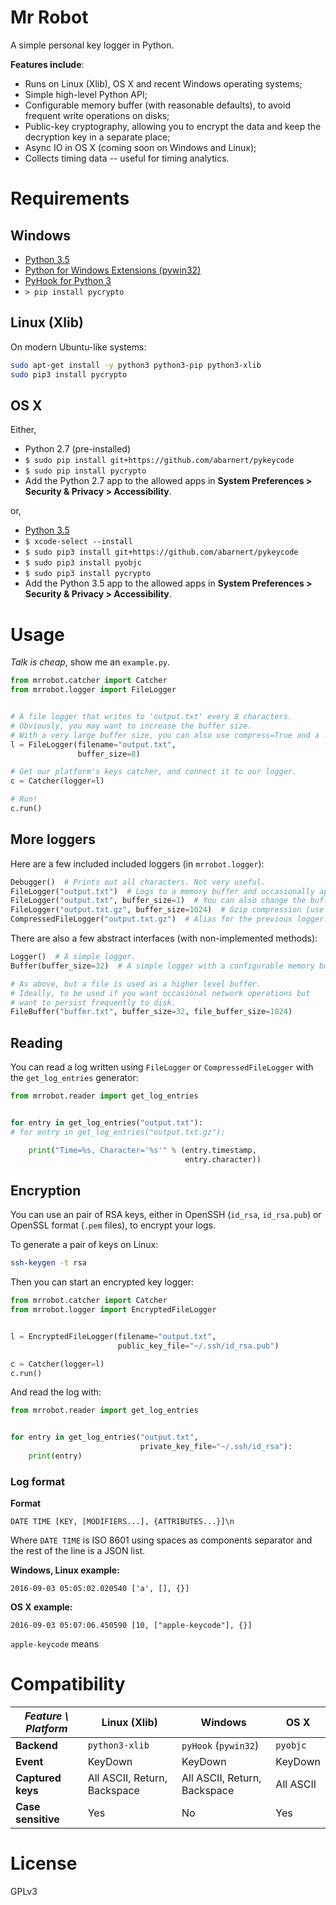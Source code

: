 # Mr Robot

A simple personal key logger in Python.


**Features include**:

* Runs on Linux (Xlib), OS X and recent Windows operating systems;
* Simple high-level Python API;
* Configurable memory buffer (with reasonable defaults), to avoid frequent write operations on disks;
* Public-key cryptography, allowing you to encrypt the data and keep the decryption key in a separate place;
* Async IO in OS X (coming soon on Windows and Linux);
* Collects timing data -- useful for timing analytics.


# Requirements

## Windows

* [Python 3.5](https://www.python.org/downloads/)
* [Python for Windows Extensions (pywin32)](https://sourceforge.net/projects/pywin32/files/pywin32/)
* [PyHook for Python 3](http://www.lfd.uci.edu/~gohlke/pythonlibs/#pyhook)
* `> pip install pycrypto`

## Linux (Xlib)

On modern Ubuntu-like systems:

```bash
sudo apt-get install -y python3 python3-pip python3-xlib
sudo pip3 install pycrypto
```

## OS X

Either,

* Python 2.7 (pre-installed)
* `$ sudo pip install git+https://github.com/abarnert/pykeycode`
* `$ sudo pip install pycrypto`
* Add the Python 2.7 app to the allowed apps in **System Preferences > Security & Privacy > Accessibility**.


or,

* [Python 3.5](https://www.python.org/downloads/)
* `$ xcode-select --install`
* `$ sudo pip3 install git+https://github.com/abarnert/pykeycode`
* `$ sudo pip3 install pyobjc`
* `$ sudo pip3 install pycrypto`
* Add the Python 3.5 app to the allowed apps in **System Preferences > Security & Privacy > Accessibility**.



# Usage

*Talk is cheap*, show me an `example.py`.

```python
from mrrobot.catcher import Catcher
from mrrobot.logger import FileLogger


# A file logger that writes to 'output.txt' every 8 characters.
# Obviously, you may want to increase the buffer size.
# With a very large buffer size, you can also use compress=True and a .gz filename.
l = FileLogger(filename="output.txt",
               buffer_size=8)

# Get our platform's keys catcher, and connect it to our logger.
c = Catcher(logger=l)

# Run!
c.run()

```

## More loggers

Here are a few included included loggers (in `mrrobot.logger`):

```python
Debugger()  # Prints out all characters. Not very useful.
FileLogger("output.txt")  # Logs to a memory buffer and occasionally append text to a file.
FileLogger("output.txt", buffer_size=1)  # You can also change the buffer size.
FileLogger("output.txt.gz", buffer_size=1024)  # Gzip compression (use only with large buffer sizes).
CompressedFileLogger("output.txt.gz")  # Alias for the previous logger.
```

There are also a few abstract interfaces (with non-implemented methods):

```python
Logger()  # A simple logger.
Buffer(buffer_size=32)  # A simple logger with a configurable memory buffer.

# As above, but a file is used as a higher level buffer.
# Ideally, to be used if you want occasional network operations but
# want to persist frequently to disk.
FileBuffer("buffer.txt", buffer_size=32, file_buffer_size=1024)
```

## Reading

You can read a log written using `FileLogger` or `CompressedFileLogger` with the `get_log_entries` generator:

```python
from mrrobot.reader import get_log_entries


for entry in get_log_entries("output.txt"):
# for entry in get_log_entries("output.txt.gz"):

    print("Time=%s, Character='%s'" % (entry.timestamp,
                                       entry.character))
```

## Encryption

You can use an pair of RSA keys, either in OpenSSH (`id_rsa`, `id_rsa.pub`) or
OpenSSL format (`.pem` files), to encrypt your logs.

To generate a pair of keys on Linux:
```bash
ssh-keygen -t rsa
```

Then you can start an encrypted key logger:

```python
from mrrobot.catcher import Catcher
from mrrobot.logger import EncryptedFileLogger


l = EncryptedFileLogger(filename="output.txt",
                        public_key_file="~/.ssh/id_rsa.pub")

c = Catcher(logger=l)
c.run()
```

And read the log with:

```python
from mrrobot.reader import get_log_entries


for entry in get_log_entries("output.txt",
                             private_key_file="~/.ssh/id_rsa"):
    print(entry)
```

### Log format

**Format**
```
DATE TIME [KEY, [MODIFIERS...], {ATTRIBUTES...}]\n
```
Where `DATE TIME` is ISO 8601 using spaces as components separator and the
rest of the line is a JSON list.


**Windows, Linux example:**
```
2016-09-03 05:05:02.020540 ['a', [], {}]
```

**OS X example:**
```
2016-09-03 05:07:06.450590 [10, ["apple-keycode"], {}]
```

`apple-keycode` means

# Compatibility

| *Feature \ Platform* | **Linux (Xlib)**             | **Windows**                  | **OS X**  |
|----------------------|------------------------------|------------------------------|-----------|
| **Backend**          | `python3-xlib`               | `pyHook` (`pywin32`)         | `pyobjc`  |
| **Event**            | KeyDown                      | KeyDown                      | KeyDown   |
| **Captured keys**    | All ASCII, Return, Backspace | All ASCII, Return, Backspace | All ASCII |
| **Case sensitive**   | Yes                          | No                           | Yes       |


# License

GPLv3


